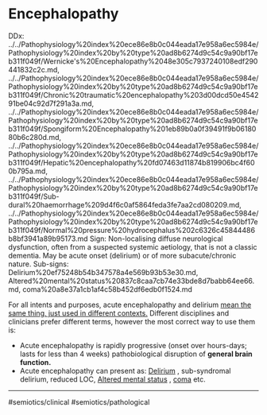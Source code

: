 # Encephalopathy

DDx: ../../Pathophysiology%20index%20ece86e8b0c044eada17e958a6ec5984e/Pathophysiology%20index%20by%20type%20ad8b6274d9c54c9a90bf17eb311f049f/Wernicke's%20Encephalopathy%2048e305c7937240108edf290441832c2c.md, ../../Pathophysiology%20index%20ece86e8b0c044eada17e958a6ec5984e/Pathophysiology%20index%20by%20type%20ad8b6274d9c54c9a90bf17eb311f049f/Chronic%20traumatic%20encephalopathy%203d00dcd50e454291be04c92d7f291a3a.md, ../../Pathophysiology%20index%20ece86e8b0c044eada17e958a6ec5984e/Pathophysiology%20index%20by%20type%20ad8b6274d9c54c9a90bf17eb311f049f/Spongiform%20Encephalopathy%201eb89b0a0f39491f9b0618080b6c280d.md, ../../Pathophysiology%20index%20ece86e8b0c044eada17e958a6ec5984e/Pathophysiology%20index%20by%20type%20ad8b6274d9c54c9a90bf17eb311f049f/Hepatic%20encephalopathy%20fd07463d11874b819906bc4f600b795a.md, ../../Pathophysiology%20index%20ece86e8b0c044eada17e958a6ec5984e/Pathophysiology%20index%20by%20type%20ad8b6274d9c54c9a90bf17eb311f049f/Sub-dural%20haemorrhage%209d4f6c0af5864feda3fe7aa2cd080209.md, ../../Pathophysiology%20index%20ece86e8b0c044eada17e958a6ec5984e/Pathophysiology%20index%20by%20type%20ad8b6274d9c54c9a90bf17eb311f049f/Normal%20pressure%20hydrocephalus%202c6326c45844486b8bf3941a89b95173.md
Sign: Non-localising diffuse neurological dysfunction, often from a suspected systemic aetiology, that is not a classic dementia. May be acute onset (delirium) or of more subacute/chronic nature.
Sub-signs: Delirium%20ef75248b54b347578a4e569b93b53e30.md, Altered%20mental%20status%20837c8caa7cb74e33bde8d7babb64ee66.md, coma%20a8e37a1cb1af4c58b452df6edb0f1524.md

For all intents and purposes, acute encephalopathy and delirium [mean the same thing, just used in different contexts.](https://link.springer.com/article/10.1007/s00134-019-05907-4) Different disciplines and clinicians prefer different terms, however the most correct way to use them is:

- Acute encephalopathy is rapidly progressive (onset over hours-days; lasts for less than 4 weeks) pathobiological disruption of **general brain function.**
- Acute encephalopathy can present as: [Delirium](Delirium%20ef75248b54b347578a4e569b93b53e30.md) , sub-syndromal delirium, reduced LOC, [Altered mental status](Altered%20mental%20status%20837c8caa7cb74e33bde8d7babb64ee66.md) , [coma](coma%20a8e37a1cb1af4c58b452df6edb0f1524.md)  etc.

---
#semiotics/clinical #semiotics/pathological 